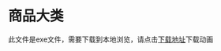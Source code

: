 # 商品大类

此文件是exe文件，需要下载到本地浏览，请点击[下载地址](http://resource.3cwdb.com/kailong-donghua/基本资料_1产品大类.exe)下载动画


